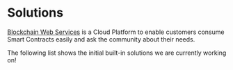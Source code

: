 # Solutions

[Blockchain Web Services](https://bws.ninja) is a Cloud Platform to enable customers consume Smart Contracts easily and ask the community about their needs.

<aside class="warning">
The following list shows the initial built-in solutions we are currently working on!
</aside>